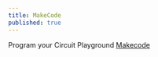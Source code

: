```yaml
---
title: MakeCode
published: true
---
```

Program your Circuit Playground
[Makecode](https://www.adafruit.makecode.com)
